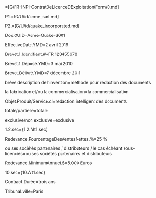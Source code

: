 =[G/FR-INPI-ContratDeLicenceDExploitation/Form/0.md]

P1.=[G/U/id/acme_sarl.md]

P2.=[G/U/id/quake_incorporated.md]

Doc.GUID=Acme-Quake-d001

EffectiveDate.YMD=2 avril 2019

Brevet.1.Identifiant.#=FR 123455678

Brevet.1.Déposé.YMD=3 mai 2010

Brevet.Délivré.YMD=7 décembre 2011

brève description de l’invention=méthode pour redaction des documents

la fabrication et/ou la commercialisation=la commercialisation

Objet.Produit/Service.cl=redaction intelligent des documents

totale/partielle=totale

exclusive/non exclusive=exclusive

1.2.sec={1.2.Alt1.sec}

Redevance.PourcentageDesVentesNettes.%=25 %

ou ses sociétés partenaires / distributeurs / le cas échéant sous-licenciés=ou ses sociétés partenaires et distributeurs

Redevance.MinimumAnnuel.$=5.000 Euros

10.sec={10.Alt1.sec}

Contract.Durée=trois ans

Tribunal.ville=Paris